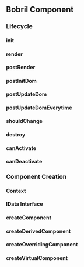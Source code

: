 [//]: <> (!!! ORDER OF ROWS IS REQUIRED !!!)
[//]: <> (menuLabel:'Bobril Component')
[//]: <> (menuAnchor:'menu-bobril-component')
[//]: <> (previous:'initialization.md';next: 'events.md')
<h2 id='menu-bobril-component'>Bobril Component</h2>

### Lifecycle
#### init
#### render
#### postRender
#### postInitDom
#### postUpdateDom
#### postUpdateDomEverytime
#### shouldChange
#### destroy
#### canActivate
#### canDeactivate

### Component Creation
#### Context
#### IData Interface
#### createComponent
#### createDerivedComponent
#### createOverridingComponent
#### createVirtualComponent
